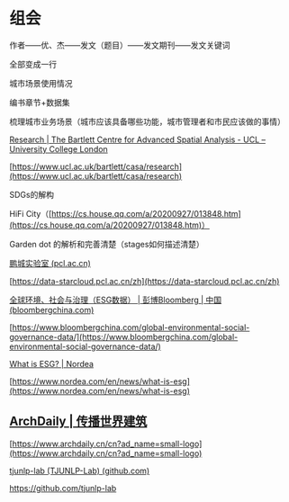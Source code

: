 # 组会

作者——优、杰——发文（题目）——发文期刊——发文关键词

全部变成一行

城市场景使用情况

编书章节+数据集

梳理城市业务场景（城市应该具备哪些功能，城市管理者和市民应该做的事情）

[Research | The Bartlett Centre for Advanced Spatial Analysis - UCL – University College London](https://www.ucl.ac.uk/bartlett/casa/research)

[https://www.ucl.ac.uk/bartlett/casa/research](https://www.ucl.ac.uk/bartlett/casa/research)

SDGs的解构

HiFi City（[https://cs.house.qq.com/a/20200927/013848.htm](https://cs.house.qq.com/a/20200927/013848.htm)）

Garden dot 的解析和完善清楚（stages如何描述清楚）

[鹏城实验室 (pcl.ac.cn)](https://data-starcloud.pcl.ac.cn/zh)

[https://data-starcloud.pcl.ac.cn/zh](https://data-starcloud.pcl.ac.cn/zh)

[全球环境、社会与治理（ESG数据） | 彭博Bloomberg | 中国 (bloombergchina.com)](https://www.bloombergchina.com/global-environmental-social-governance-data/)

[https://www.bloombergchina.com/global-environmental-social-governance-data/](https://www.bloombergchina.com/global-environmental-social-governance-data/)

[What is ESG? | Nordea](https://www.nordea.com/en/news/what-is-esg)

[https://www.nordea.com/en/news/what-is-esg](https://www.nordea.com/en/news/what-is-esg)

## [ArchDaily | 传播世界建筑](https://www.archdaily.cn/cn?ad_name=small-logo)

[https://www.archdaily.cn/cn?ad_name=small-logo](https://www.archdaily.cn/cn?ad_name=small-logo)

[tjunlp-lab (TJUNLP-Lab) (github.com)](https://github.com/tjunlp-lab)

https://github.com/tjunlp-lab